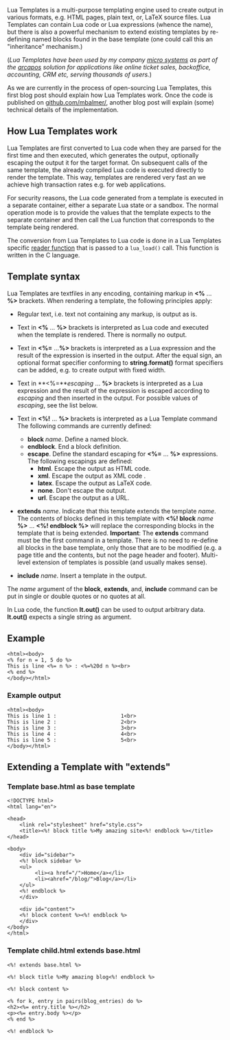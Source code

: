 Lua Templates is a multi-purpose templating engine used to create output in
various formats, e.g. HTML pages, plain text, or, LaTeX source files.
Lua Templates can contain Lua code or Lua expressions (whence the name), but
there is also a powerful mechanism to extend existing templates by re-defining
named blocks found in the base template (one could call this an "inheritance"
mechanism.)

(*Lua Templates have been used by my company [micro systems](http://www.msys.ch/)
as part of the [arcapos](http://www.arcapos.ch) solution for applications like
online ticket sales, backoffice, accounting, CRM etc, serving thousands of
users.*)

As we are currently in the process of open-sourcing Lua Templates, this first
blog post should explain how Lua Templates work.  Once the code is published
on [github.com/mbalmer/](https://github.com/mbalmer/), another blog post
will explain (some) technical details of the implementation.

## How Lua Templates work

Lua Templates are first converted to Lua code when they are parsed for the
first time and then executed, which generates the output, optionally escaping
the output it for the target format. On subsequent calls of the same template,
the already compiled Lua code is executed directly to render the template.
This way, templates are rendered very fast an we achieve
high transaction rates e.g. for web applications.

For security reasons, the Lua code generated from a template is executed
in a separate container, either a separate Lua state or a sandbox.  The
normal operation mode is to provide the values that the template expects to
the separate container and then call the Lua function that corresponds
to the template being rendered.

The conversion from Lua Templates to Lua code is done in a Lua Templates
specific [reader function](http://www.lua.org/manual/5.3/manual.html#lua_Reader)
that is passed to a `lua_load()` call.  This function is written in the C
language.

## Template syntax

Lua Templates are textfiles in any encoding, containing markup in
**<%** ... **%>** brackets.  When rendering a template, the following
principles apply:

- Regular text, i.e. text not containing any markup, is output as is.
- Text in **<%** ... **%>** brackets is interpreted as Lua code and
  executed when the template is rendered. There is normally no output.
- Text in **<%=** ...**%>** brackets is interpreted as a Lua expression
  and the result of the expression is inserted in the output.  After the
  equal sign, an optional format specifier conforming to **string.format()**
  format specifiers can be added, e.g. to create output with fixed
  width.
- Text in **<%=***escaping* ... **%>** brackets is interpreted as a Lua
  expression and the result of the expression is escaped according to
  *escaping* and then inserted in the output. For possible values of
  *escaping*, see the list below.
- Text in **<%!** ... **%>** brackets is interpreted as a Lua Template command
  The following commands are currently defined:

  - **block** *name*. Define a named block.
  - **endblock**. End a block definition.
  - **escape**. Define the standard escaping for **<%=** ... **%>**
    expressions.
    The following escapings are defined:
     - **html**. Escape the output as HTML code.
     - **xml**. Escape the output as XML code .
     - **latex**. Escape the output as LaTeX code.
     - **none**. Don't escape the output.
     - **url**. Escape the output as a URL.

- **extends** *name*. Indicate that this template extends the template *name*.
  The contents of blocks defined in this template with
  **<%! block** *name* **%>** ... **<%! endblock %>** will replace
  the corresponding blocks in the template that is being extended.
  **Important**: The **extends** command must be the first command in a
  template. There is no need to re-define all blocks in the base template,
  only those that are to be modified (e.g. a page title and the contents, but
  not the page header and footer). Multi-level extension of templates is
  possible (and usually makes sense).

- **include** *name*. Insert a template in the output.

The *name* argument of the **block**, **extends**, and, **include** command
can be put in single or double quotes or no quotes at all.

In Lua code, the function **lt.out()** can be used to output arbitrary data.
**lt.out()** expects a single string as argument.

## Example

	<html><body>
	<% for n = 1, 5 do %>
	This is line <%= n %> : <%=%20d n %><br>
	<% end %>
	</body></html>

### Example output

	<html><body>
	This is line 1 :                     1<br>
	This is line 2 :                     2<br>
	This is line 3 :                     3<br>
	This is line 4 :                     4<br>
	This is line 5 :                     5<br>
	</body></html>

## Extending a Template with "extends"

### Template base.html as base template

	<!DOCTYPE html>
	<html lang="en">

	<head>
	    <link rel="stylesheet" href="style.css">
	    <title><%! block title %>My amazing site<%! endblock %></title>
	</head>

	<body>
	    <div id="sidebar">
	    <%! block sidebar %>
		<ul>
		     <li><a href="/">Home</a></li>
		     <li><ahref="/blog/">Blog</a></li>
		</ul>
	    <%! endblock %>
	    </div>

	    <div id="content">
	    <%! block content %><%! endblock %>
	    </div>
	</body>
	</html>

### Template child.html extends base.html

	<%! extends base.html %>

	<%! block title %>My amazing blog<%! endblock %>

	<%! block content %>

	<% for k, entry in pairs(blog_entries) do %>
	<h2><%= entry.title %></h2>
	<p><%= entry.body %></p>
	<% end %>

	<%! endblock %>

